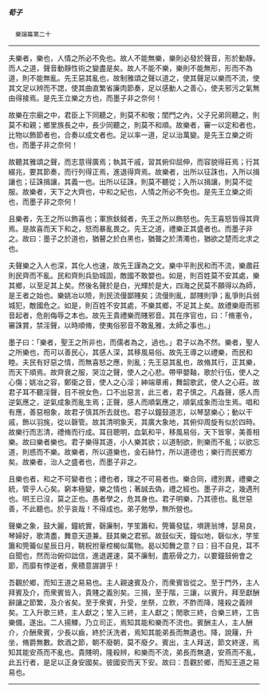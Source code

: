 

##### 荀子
　`樂論篇第二十`

* * *

夫樂者，樂也，人情之所必不免也。故人不能無樂，樂則必發於聲音，形於動靜。而人之道，聲音動靜性術之變盡是矣。故人不能不樂，樂則不能無形，形而不為道，則不能無亂。先王惡其亂也，故制雅頌之聲以道之，使其聲足以樂而不流，使其文足以辨而不諰，使其曲直繁省廉肉節奏，足以感動人之善心，使夫邪污之氣無由得接焉。是先王立樂之方也，而墨子非之奈何！

故樂在宗廟之中，君臣上下同聽之，則莫不和敬；閨門之內，父子兄弟同聽之，則莫不和親；鄉里族長之中，長少同聽之，則莫不和順。故樂者，審一以定和者也，比物以飾節者也，合奏以成文者也。足以率一道，足以治萬變。是先王立樂之術也，而墨子非之奈何！

故聽其雅頌之聲，而志意得廣焉；執其干戚，習其俯仰屈伸，而容貌得莊焉；行其綴兆，要其節奏，而行列得正焉，進退得齊焉。故樂者，出所以征誅也，入所以揖讓也；征誅揖讓，其義一也。出所以征誅，則莫不聽從；入所以揖讓，則莫不從服。故樂者，天下之大齊也，中和之紀也，人情之所必不免也。是先王立樂之術也，而墨子非之奈何！

且樂者，先王之所以飾喜也；軍旅鈇鉞者，先王之所以飾怒也。先王喜怒皆得其齊焉。是故喜而天下和之，怒而暴亂畏之。先王之道，禮樂正其盛者也。而墨子非之。故曰：墨子之於道也，猶瞽之於白黑也，猶聾之於清濁也，猶欲之楚而北求之也。

夫聲樂之入人也深，其化人也速，故先王謹為之文。樂中平則民和而不流，樂肅莊則民齊而不亂。民和齊則兵勁城固，敵國不敢嬰也。如是，則百姓莫不安其處，樂其鄉，以至足其上矣。然後名聲於是白，光輝於是大，四海之民莫不願得以為師，是王者之始也。樂姚冶以險，則民流僈鄙賤矣；流僈則亂，鄙賤則爭；亂爭則兵弱城犯，敵國危之。如是，則百姓不安其處，不樂其鄉，不足其上矣。故禮樂廢而邪音起者，危削侮辱之本也。故先王貴禮樂而賤邪音。其在序官也，曰：「脩憲令，審誅賞，禁淫聲，以時順脩，使夷俗邪音不敢亂雅，太師之事也。」

墨子曰：「樂者，聖王之所非也，而儒者為之，過也。」君子以為不然。樂者，聖人之所樂也，而可以善民心，其感人深，其移風易俗。故先王導之以禮樂，而民和睦。夫民有好惡之情，而無喜怒之應，則亂；先王惡其亂也，故脩其行，正其樂，而天下順焉。故齊衰之服，哭泣之聲，使人之心悲。帶甲嬰䩜，歌於行伍，使人之心傷；姚冶之容，鄭衛之音，使人之心淫；紳端章甫，舞韶歌武，使人之心莊。故君子耳不聽淫聲，目不視女色，口不出惡言，此三者，君子慎之。凡姦聲，感人而逆氣應之，逆氣成象而亂生焉；正聲，感人而順氣應之，順氣成象而治生焉。唱和有應，善惡相象，故君子慎其所去就也。君子以鐘鼓道志，以琴瑟樂心；動以干戚，飾以羽旄，從以磬管。故其清明象天，其廣大象地，其俯仰周旋有似於四時。故樂行而志清，禮脩而行成。耳目聰明，血氣和平，移風易俗，天下皆寧，美善相樂。故曰樂者樂也。君子樂得其道，小人樂其欲；以道制欲，則樂而不亂；以欲忘道，則惑而不樂。故樂者，所以道樂也，金石絲竹，所以道德也；樂行而民鄉方矣。故樂者，治人之盛者也，而墨子非之。

且樂也者，和之不可變者也；禮也者，理之不可易者也。樂合同，禮別異，禮樂之統，管乎人心矣。窮本極變，樂之情也；著誠去偽，禮之經也。墨子非之，幾遇刑也。明王已沒，莫之正也。愚者學之，危其身也。君子明樂，乃其德也。亂世惡善，不此聽也。於乎哀哉！不得成也。弟子勉學，無所營也。

聲樂之象，鼓大麗，鐘統實，磬廉制，竽笙簫和，筦籥發猛，塤篪翁博，瑟易良，琴婦好，歌清盡，舞意天道兼。鼓其樂之君邪。故鼓似天，鐘似地，磬似水，竽笙簫和筦籥似星辰日月，鞉柷拊鞷椌楬似萬物。曷以知舞之意？曰：目不自見，耳不自聞也，然而治俯仰詘信，進退遲速，莫不廉制，盡筋骨之力，以要鐘鼓俯會之節，而靡有悖逆者，衆積意謘謘乎！

吾觀於鄉，而知王道之易易也。主人親速賓及介，而衆賓皆從之。至于門外，主人拜賓及介，而衆賓皆入，貴賤之義別矣。三揖，至于階，三讓，以賓升。拜至獻酬辭讓之節繁，及介省矣。至于衆賓，升受，坐祭，立飲，不酢而降，隆殺之義辨矣。工入升歌三終，主人獻之；笙入三終，主人獻之；閒歌三終，合樂三終，工告樂備，遂出。二人揚觶，乃立司正，焉知其能和樂而不流也。賓酬主人，主人酬介，介酬衆賓，少長以齒，終於沃洗者，焉知其能弟長而無遺也。降，說屨，升坐，脩爵無數。飲酒之節，朝不廢朝，莫不廢夕。賓出，主人拜送，節文終遂，焉知其能安燕而不亂也。貴賤明，隆殺辨，和樂而不流，弟長而無遺，安燕而不亂，此五行者，是足以正身安國矣。彼國安而天下安。故曰：吾觀於鄉，而知王道之易易也。

* * *

